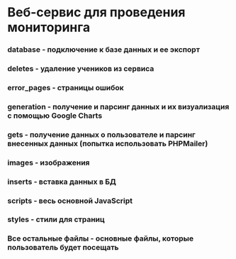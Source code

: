 <h1 text-align="center">Веб-сервис для проведения мониторинга</h1>

<h3><b>database</b> - подключение к базе данных и ее экспорт</h3>
<h3><b>deletes</b> - удаление учеников из сервиса</h3>
<h3><b>error_pages</b> - страницы ошибок</h3>
<h3><b>generation</b> - получение и парсинг данных и их визуализация с помощью <b>Google Charts</b></h3>
<h3><b>gets</b> - получение данных о пользователе и парсинг внесенных данных (попытка использовать PHPMailer)</h3>
<h3><b>images</b> - изображения</h3>
<h3><b>inserts</b> - вставка данных в БД</h3>
<h3><b>scripts</b> - весь основной JavaScript</h3>
<h3><b>styles</b> - стили для страниц</h3>

<h3>Все остальные файлы - основные файлы, которые пользователь будет посещать</h3>
